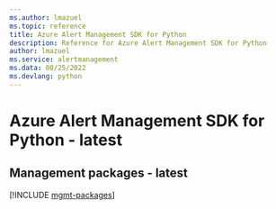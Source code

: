 ```yaml
---
ms.author: lmazuel
ms.topic: reference
title: Azure Alert Management SDK for Python
description: Reference for Azure Alert Management SDK for Python
author: lmazuel
ms.service: alertmanagement
ms.data: 08/25/2022
ms.devlang: python
---
```

# Azure Alert Management SDK for Python - latest

## Management packages - latest
[!INCLUDE [mgmt-packages](alert-management-mgmt-index.md)]